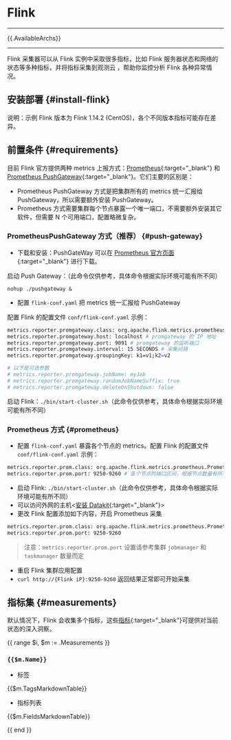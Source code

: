 
# Flink
---

{{.AvailableArchs}}

---

Flink 采集器可以从 Flink 实例中采取很多指标，比如 Flink 服务器状态和网络的状态等多种指标，并将指标采集到观测云 ，帮助你监控分析 Flink 各种异常情况。

## 安装部署 {#install-flink}

说明：示例 Flink 版本为 Flink 1.14.2 (CentOS)，各个不同版本指标可能存在差异。

## 前置条件 {#requirements}

目前 Flink 官方提供两种 metrics 上报方式：[Prometheus](https://nightlies.apache.org/flink/flink-docs-release-1.14/docs/deployment/metric_reporters/#prometheus){:target="_blank"} 和 [Prometheus PushGateway](https://nightlies.apache.org/flink/flink-docs-release-1.14/docs/deployment/metric_reporters/#prometheuspushgateway){:target="_blank"}。它们主要的区别是：

- Prometheus PushGateway 方式是把集群所有的 metrics 统一汇报给 PushGateway，所以需要额外安装 PushGateway。
- Prometheus 方式需要集群每个节点暴露一个唯一端口，不需要额外安装其它软件，但需要 N 个可用端口，配置略微复杂。

### PrometheusPushGateway 方式（推荐） {#push-gateway}

- 下载和安装：PushGateWay 可以在 [Prometheus 官方页面](https://prometheus.io/download/#pushgateway){:target="_blank"} 进行下载。

启动 Push Gateway：（此命令仅供参考，具体命令根据实际环境可能有所不同）

```shell
nohup ./pushgateway &
```

- 配置 `flink-conf.yaml` 把 metrics 统一汇报给 PushGateway

配置 Flink 的配置文件 `conf/flink-conf.yaml` 示例：

```bash
metrics.reporter.promgateway.class: org.apache.flink.metrics.prometheus.PrometheusPushGatewayReporter # 固定这个值，不能改
metrics.reporter.promgateway.host: localhost # promgateway 的 IP 地址
metrics.reporter.promgateway.port: 9091 # promgateway 的监听端口
metrics.reporter.promgateway.interval: 15 SECONDS # 采集间隔
metrics.reporter.promgateway.groupingKey: k1=v1;k2=v2

# 以下是可选参数
# metrics.reporter.promgateway.jobName: myJob
# metrics.reporter.promgateway.randomJobNameSuffix: true
# metrics.reporter.promgateway.deleteOnShutdown: false
```

启动 Flink：`./bin/start-cluster.sh`（此命令仅供参考，具体命令根据实际环境可能有所不同）

### Prometheus 方式 {#prometheus}

- 配置 `flink-conf.yaml` 暴露各个节点的 metrics。配置 Flink 的配置文件 `conf/flink-conf.yaml` 示例：

```bash
metrics.reporter.prom.class: org.apache.flink.metrics.prometheus.PrometheusReporter
metrics.reporter.prom.port: 9250-9260 # 各个节点的端口区间，根据节点数量有所不同，一个端口对应一个节点
```

- 启动 Flink: `./bin/start-cluster.sh`（此命令仅供参考，具体命令根据实际环境可能有所不同）
- 可以访问外网的主机<[安装 Datakit](https://www.yuque.com/dataflux/datakit/datakit-install){:target="_blank"}>
- 更改 Flink 配置添加如下内容，开启 Prometheus 采集

```bash
metrics.reporter.prom.class: org.apache.flink.metrics.prometheus.PrometheusReporter
metrics.reporter.prom.port: 9250-9260
```

> 注意：`metrics.reporter.prom.port` 设置请参考集群 `jobmanager` 和 `taskmanager` 数量而定

- 重启 Flink 集群应用配置
- `curl http://{Flink iP}:9250-9260` 返回结果正常即可开始采集

## 指标集 {#measurements}

默认情况下，Flink 会收集多个指标，这些[指标](https://nightlies.apache.org/flink/flink-docs-release-1.14/docs/ops/metrics/#system-metrics){:target="_blank"}可提供对当前状态的深入洞察。

{{ range $i, $m := .Measurements }}

### `{{$m.Name}}`

- 标签

{{$m.TagsMarkdownTable}}

- 指标列表

{{$m.FieldsMarkdownTable}}

{{ end }}
